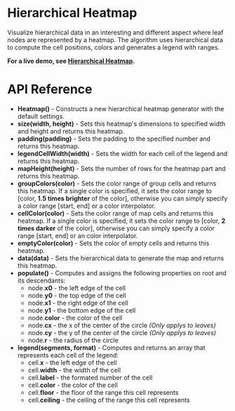 # Hierarchical Heatmap

Visualize hierarchical data in an interesting and different aspect where leaf nodes are represented by a heatmap. The algorithm uses hierarchical data to compute the cell positions, colors and generates a legend with ranges.

**For a live demo, see [Hierarchical Heatmap](https://observablehq.com/@analyzer2004/hierarchical-heatmap).**

# API Reference
* **Heatmap()** - Constructs a new hierarchical heatmap generator with the default settings.
* **size(width, height)** - Sets this heatmap's dimensions to specified width and height and returns this heatmap.
* **padding(padding)** - Sets the padding to the specified number and returns this heatmap.
* **legendCellWidth(width)** - Sets the width for each cell of the legend and returns this heatmap.
* **mapHeight(height)** - Sets the number of rows for the heatmap part and returns this heatmap.
* **groupColors(color)** - Sets the color range of group cells and returns this heatmap. If a single color is specified, it sets the color range to [color, **1.5 times brighter** of the color], otherwise you can simply specify a color range [start, end] or a color interpolator.
* **cellColor(color)** - Sets the color range of map cells and returns this heatmap. If a single color is specified, it sets the color range to [color, **2 times darker** of the color], otherwise you can simply specify a color range [start, end] or an color interpolator.
* **emptyColor(color)** - Sets the color of empty cells and returns this heatmap.
* **data(data)** - Sets the hierarchical data to generate the map and returns this heatmap.
* **populate()** - Computes and assigns the following properties on root and its descendants:
  * node.**x0** - the left edge of the cell
  * node.**y0** - the top edge of the cell
  * node.**x1** - the right edge of the cell
  * node.**y1** - the bottom edge of the cell
  * node.**color** - the color of the cell
  * node.**cx** - the x of the center of the circle *(Only applys to leaves)*
  * node.**cy** - the y of the center of the circle *(Only applys to leaves)*
  * node.**r** - the radius of the circle
* **legend(segments, format)** - Computes and returns an array that represents each cell of the legend:
  * cell.**x** - the left edge of the cell
  * cell.**width** - the width of the cell
  * cell.**label** - the formated number of the cell
  * cell.**color** - the color of the cell
  * cell.**floor** - the floor of the range this cell represents
  * cell.**ceiling** - the ceiling of the range this cell represents